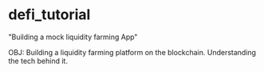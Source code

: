 # defi_tutorial
"Building a mock liquidity farming App"

OBJ: Building a liquidity farming platform on the blockchain. Understanding the tech behind it.
